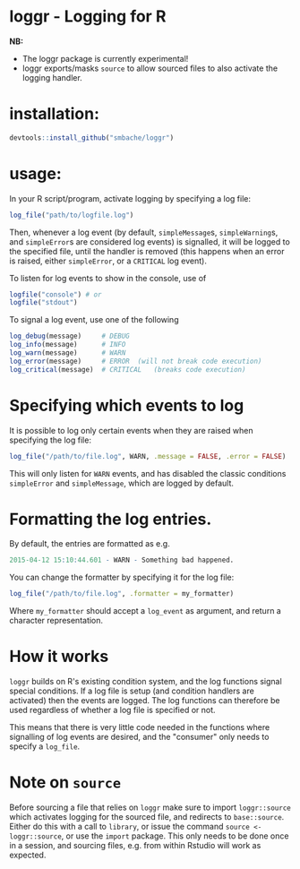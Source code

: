 # loggr - Logging for R

**NB:** 

* The loggr package is currently experimental!
* loggr exports/masks `source` to allow sourced files to also activate the 
logging handler.

# installation: 
```R
devtools::install_github("smbache/loggr")
```

# usage:
In your R script/program, activate logging by specifying a log file:
```R
log_file("path/to/logfile.log")
```

Then, whenever a log event (by default, `simpleMessage`s, `simpleWarning`s,
and `simpleError`s are considered log events) is signalled, it will be logged
to the specified file, until the handler is removed (this happens when an
error is raised, either `simpleError`, or a `CRITICAL` log event).

To listen for log events to show in the console, use of 
```R
logfile("console") # or
logfile("stdout")
```

To signal a log event, use one of the following
```R
log_debug(message)     # DEBUG
log_info(message)      # INFO
log_warn(message)      # WARN
log_error(message)     # ERROR  (will not break code execution)
log_critical(message)  # CRITICAL   (breaks code execution)
```

# Specifying which events to log
It is possible to log only certain events when they are raised when specifying
the log file:
```R
log_file("/path/to/file.log", WARN, .message = FALSE, .error = FALSE)
```
This will only listen for `WARN` events, and has disabled the classic conditions
`simpleError` and `simpleMessage`, which are logged by default.

# Formatting the log entries.
By default, the entries are formatted as e.g. 
```R
2015-04-12 15:10:44.601 - WARN - Something bad happened. 
```
You can change the formatter by specifying it for the log file:
```R
log_file("/path/to/file.log", .formatter = my_formatter)
```
Where `my_formatter` should accept a `log_event` as argument, and
return a character representation.

# How it works
`loggr` builds on R's existing condition system, and the log functions 
signal special conditions. If a log file is setup (and condition handlers are
activated) then the events are logged. The log functions can therefore be
used regardless of whether a log file is specified or not.

This means that there is very little code needed in the functions where 
signalling of log events are desired, and the "consumer" only needs to 
specify a `log_file`.

# Note on `source`
Before sourcing a file that relies on `loggr` make sure to import `loggr::source`
which activates logging for the sourced file, and redirects to `base::source`.
Either do this with a call to `library`, or issue the command `source <- loggr::source`, or use the `import` package. This only needs to be done
once in a session, and sourcing files, e.g. from within Rstudio will work 
as expected.


